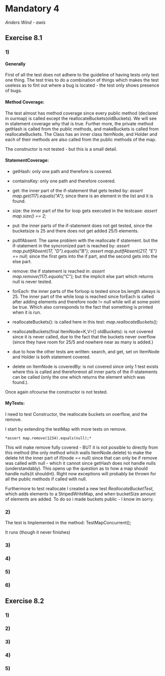 # Mandatory 4
*Anders Wind - awis*


## Exercise 8.1

### 1)
#### Generally
First of all the test does not adhere to the guideline of having tests only test one thing. The test tries to do a combination of things which makes the test useless as to fint out where a bug is located - the test only shows presence of bugs.

#### Method Coverage:
The test almost has method coverage since every public method (declared in ourmap) is called except the reallocateBuckets(oldBuckets). We will see in statement coverage why that is true. Further more, the private method getHash is called from the public methods, and makeBuckets is called from reallocateBuckets.
The Class has an inner class ItemNode, and Holder and each of their methods are also called from the public methods of the map.

The constructor is not tested - but this is a small detail.

#### StatementCoverage:
- getHash: only one path and therefore is covered.

- containsKey: only one path and therefore covered.

- get: the inner part of the if-statement that gets tested by: 
    *assert map.get(117).equals("A");*
    since there is an element in the list and it is found.

- size: the inner part of the for loop gets executed in the testcase: 
    *assert map.size() == 2;*

- put: the inner parts of the if-statement does not get tested, since the bucketsize is 25 and there does not get added 25/5 elements.
- putIfAbsent: The same problem with the reallocate if statement. but the if-statement in the syncronized part is reached by: 
    *assert map.putIfAbsent(17, "D").equals("B");*
    *assert map.putIfAbsent(217, "E") == null;*
    since the first gets into the if part, and the second gets into the else part.

- remove: the if statement is reached in:
    *assert map.remove(117).equals("C");*
    but the implicit else part which returns null is never tested.

- forEach: the inner parts of the forloop is tested since bs.length always is 25. The inner part of the while loop is reached since forEach is called after adding elements and therefore node != null while will at some point be true. Which also corresponds to the fact that something is printed when it is run.

- reallocateBuckets(): is called here in this test:
    *map.reallocateBuckets();*

- reallocateBuckets(final ItemNode<K,V>[] oldBuckets): is not covered since it is never called, due to the fact that the buckets never overflow (since they have room for 25/5 and nowhere near as many is added.)

- due to how the other tests are written: search, and get, set on ItemNode and Holder is both statement covered.

- delete on ItemNode is coveredBy: is not covered since only 1 test exists where this is called and thereforenot all inner parts of the if-statements can be called (only the one which returns the element which was found.).

Once again ofcourse the constructor is not tested. 


#### MyTests:
I need to test Constructor, the reallocate buckets on overflow, and the remove.

I start by extending the testMap with more tests on remove.

    *assert map.remove(1234).equals(null);*

This will make remove fully covered - BUT it is not possible to directly from this method (the only method which walls ItemNode.delete) to make the delete hit the inner part of if(node == null) since that can only be if remove was called with null - which it cannot since getHash does not handle nulls (understandably). This opens up the question as to how a map should handle nulls(it shouldnt). Right now exceptions will probably be thrown for all the public methods if called with null.

Furthermore to test reallocate I created a new test *ReallocateBucketTest*, which adds elements to a StripedWriteMap, and when bucketSize amount of elements are added. To do so i made buckets public - I know im sorry.

### 2)
The test is Implemented in the method: TestMapConcurrent();

It runs (though it never finishes)

### 3)

### 4)

### 5)

### 6)

## Exercise 8.2

### 1)

### 2)

### 3)

### 4)

### 5)